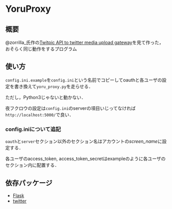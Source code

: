 # YoruProxy
## 概要
@zorrilla\_氏作の[Twitpic API to twitter media upload gateway](http://lanieve.jp/picgw/)を見て作った，おそらく同じ動作をするプログラム

## 使い方
`config.ini.example`を`config.ini`という名前でコピーしてoauthと各ユーザの設定を書き換えて`yoru_proxy.py`を走らせる．

ただし，Python3じゃないと動かない．

夜フクロウの設定は`config.ini`のserverの項目いじってなければ`http://localhost:5000/`で良い．

### config.iniについて追記
`oauth`と`server`セクション以外のセクション名はアカウントの*screen\_name*に設定する．

各ユーザのaccess\_token, access\_token\_secretはexampleのように各ユーザのセクション内に配置する．

## 依存パッケージ
- [Flask](https://pypi.python.org/pypi/Flask/)
- [twitter](https://pypi.python.org/pypi/twitter/)
